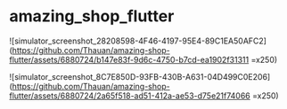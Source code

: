 # amazing_shop_flutter

![simulator_screenshot_28208598-4F46-4197-95E4-89C1EA50AFC2](https://github.com/Thauan/amazing-shop-flutter/assets/6880724/b147e83f-9d6c-4750-b7cd-ea1902f31311 =x250)

![simulator_screenshot_8C7E850D-93FB-430B-A631-04D499C0E206](https://github.com/Thauan/amazing-shop-flutter/assets/6880724/2a65f518-ad51-412a-ae53-d75e21f74066 =x250)
